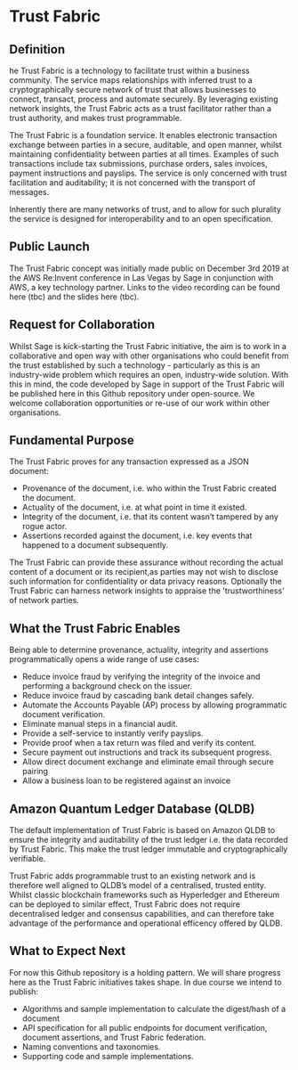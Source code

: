 Trust Fabric
============

Definition
----------

he Trust Fabric is a technology to facilitate trust within a business community. The service maps relationships with inferred trust to a cryptographically secure network of trust that allows businesses to connect, transact, process and automate securely. By leveraging existing network insights, the Trust Fabric acts as a trust facilitator rather than a trust authority, and makes trust programmable.

The Trust Fabric is a foundation service. It enables electronic transaction exchange between parties in a secure, auditable, and open manner, whilst maintaining confidentiality between parties at all times. Examples of such transactions include tax submissions, purchase orders, sales invoices, payment instructions and payslips. The service is only concerned with trust facilitation and auditability; it is not concerned with the transport of messages. 

Inherently there are many networks of trust, and to allow for such plurality the service is designed for interoperability and to an open specification.

Public Launch
-------------

The Trust Fabric concept was initially made public on December 3rd 2019 at the AWS Re:Invent conference in Las Vegas by Sage in conjunction with AWS, a key technology partner. Links to the video recording can be found here (tbc) and the slides here (tbc).

Request for Collaboration
-------------------------

Whilst Sage is kick-starting the Trust Fabric initiative, the aim is to work in a collaborative and open way with other organisations who could benefit from the trust established by such a technology - particularly as this is an industry-wide problem which requires an open, industry-wide solution. With this in mind, the code developed by Sage in support of the Trust Fabric will be published here in this Github repository under open-source. We welcome collaboration opportunities or re-use of our work within other organisations.

Fundamental Purpose
-------------------

The Trust Fabric proves for any transaction expressed as a JSON document:

  * Provenance of the document, i.e. who within the Trust Fabric created the document.
  * Actuality of the document, i.e. at what point in time it existed.
  * Integrity of the document, i.e. that its content wasn’t tampered by any rogue actor. 
  * Assertions recorded against the document, i.e. key events that happened to a document subsequently.
  
  The Trust Fabric can provide these assurance without recording the actual content of a document or its recipient,as parties may not wish to disclose such information for confidentiality or data privacy reasons. Optionally the Trust Fabric can harness network insights to appraise the 'trustworthiness' of network parties. 

What the Trust Fabric Enables
-----------------------------

Being able to determine provenance, actuality, integrity and assertions programmatically opens a wide range of use cases: 

  * Reduce invoice fraud by verifying the integrity of the invoice and performing a background check on the issuer.
  * Reduce invoice fraud by cascading bank detail changes safely.  
  * Automate the Accounts Payable (AP) process by allowing programmatic document verification.
  * Eliminate manual steps in a financial audit.
  * Provide a self-service to instantly verify payslips.
  * Provide proof when a tax return was filed and verify its content.
  * Secure payment out instructions and track its subsequent progress.
  * Allow direct document exchange and eliminate email through secure pairing
  * Allow a business loan to be registered against an invoice

Amazon Quantum Ledger Database (QLDB) 
-------------------------------------

The default implementation of Trust Fabric is based on Amazon QLDB to ensure the integrity and auditability of the trust ledger i.e. the data recorded by Trust Fabric. This make the trust ledger immutable and cryptographically verifiable. 

Trust Fabric adds programmable trust to an existing network and is therefore well aligned to QLDB’s model of a centralised, trusted entity. Whilst classic blockchain frameworks such as Hyperledger and Ethereum can be deployed to similar effect, Trust Fabric does not require decentralised ledger and consensus capabilities, and can therefore take advantage of the performance and operational efficency offered by QLDB. 

What to Expect Next
-------------------

For now this Github repository is a holding pattern. We will share progress here as the Trust Fabric initiatives takes shape. In due course we intend to publish:

* Algorithms and sample implementation to calculate the digest/hash of a document
* API specification for all public endpoints for document verification, document assertions, and Trust Fabric federation.
* Naming conventions and taxonomies.
* Supporting code and sample implementations.   

